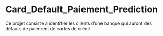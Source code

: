 # Card_Default_Paiement_Prediction
Ce projet consiste à identifier les clients d’une banque qui auront des défauts de paiement de cartes de crédit
